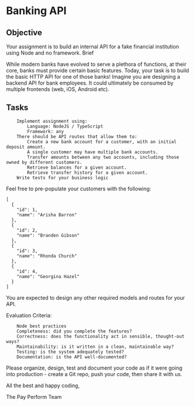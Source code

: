 # Banking API

## Objective

Your assignment is to build an internal API for a fake financial institution using Node and no framework.
Brief

While modern banks have evolved to serve a plethora of functions, at their core, 
banks must provide certain basic features. Today, your task is to build the basic HTTP API for one of those banks! 
Imagine you are designing a backend API for bank employees. 
It could ultimately be consumed by multiple frontends (web, iOS, Android etc).

## Tasks
```
    Implement assignment using:
        Language: NodeJS / TypeScript
        Framework: any
    There should be API routes that allow them to:
        Create a new bank account for a customer, with an initial deposit amount. 
        A single customer may have multiple bank accounts.
        Transfer amounts between any two accounts, including those owned by different customers.
        Retrieve balances for a given account.
        Retrieve transfer history for a given account.
    Write tests for your business logic
```
Feel free to pre-populate your customers with the following:
```
[
  {
    "id": 1,
    "name": "Arisha Barron"
  },
  {
    "id": 2,
    "name": "Branden Gibson"
  },
  {
    "id": 3,
    "name": "Rhonda Church"
  },
  {
    "id": 4,
    "name": "Georgina Hazel"
  }
]
```
You are expected to design any other required models and routes for your API.

Evaluation Criteria:
```
    Node best practices
    Completeness: did you complete the features?
    Correctness: does the functionality act in sensible, thought-out ways?
    Maintainability: is it written in a clean, maintainable way?
    Testing: is the system adequately tested?
    Documentation: is the API well-documented?
```

Please organize, design, test and document your code as if it were going into production - create a Git repo, push your code, then share it with us.

All the best and happy coding,

The Pay Perform Team
